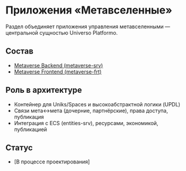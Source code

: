 # Приложения «Метавселенные»

Раздел объединяет приложения управления метавселенными — центральной сущностью Universo Platformo.

## Состав

-   [Metaverse Backend (metaverse-srv)](metaverse-srv.md)
-   [Metaverse Frontend (metaverse-frt)](metaverse-frt.md)

## Роль в архитектуре

-   Контейнер для Uniks/Spaces и высокоабстрактной логики (UPDL)
-   Связи мета↔мета (дочерние, партнёрские), права доступа, публикация
-   Интеграция с ECS (entities-srv), ресурсами, экономикой, публикацией

## Статус

-   [В процессе проектирования]
